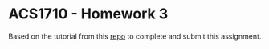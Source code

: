 # ACS1710 - Homework 3

Based on the tutorial from this [repo](https://github.com/Tech-at-DU/ACS1710-Web-Architecture/blob/master/Assignments/03-More-Forms.md) to complete and submit this assignment.
